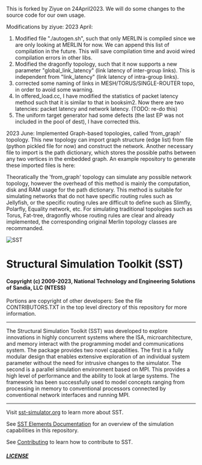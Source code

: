 This is forked by Ziyue on 24April2023. 
We will do some changes to the source code for our own usage.

Modifications by ziyue:
2023 April:
1. Modified file "./autogen.sh", such that only MERLIN is compiled since we are only looking at MERLIN for now. We can append this list of compilation in the future. This will save compilation time and avoid wired compilation errors in other libs.
2. Modified the dragonfly topology, such that it now supports a new parameter "global_link_latency" (link latency of inter-group links). This is independent from "link_latency" (link latency of intra-group links).
3. corrected some naming of links in MESH/TORUS/SINGLE-ROUTER topo, in order to avoid some warning.
4. In offered_load.cc, I have modified the statistics of packet latency method such that it is similar to that in booksim2. Now there are two latencies: packet latency and network latency. (TODO: re-do this)
5. The uniform target generator had some defects (the last EP was not included in the pool of dest), I have corrected this.

2023 June:
Implemented Graph-based topologies, called 'from_graph' topology.
This new topology can import graph structure (edge list) from file (python pickled file for now) and construct the network. Another necessary file to import is the path dictionary, which stores the possible paths between any two vertices in the embedded graph. An example repository to generate these imported files is here: 

Theoratically the 'from_graph' topology can simulate any possible network topology, however the overhead of this method is mainly the computation, disk and RAM usage for the path dictionary. This method is suitable for simulating networks that do not have specific routing rules such as Jellyfish, or the specific routing rules are difficult to define such as Slimfly, Polarfly, Equality network, etc. For simulating traditional topologies such as Torus, Fat-tree, dragonfly whose routing rules are clear and already implemented, the corresponding original Merlin topology classes are recommanded. 


![SST](http://sst-simulator.org/img/sst-logo-small.png)

# Structural Simulation Toolkit (SST)

#### Copyright (c) 2009-2023, National Technology and Engineering Solutions of Sandia, LLC (NTESS)
Portions are copyright of other developers:
See the file CONTRIBUTORS.TXT in the top level directory
of this repository for more information.

---

The Structural Simulation Toolkit (SST) was developed to explore innovations in highly concurrent systems where the ISA, microarchitecture, and memory interact with the programming model and communications system. The package provides two novel capabilities. The first is a fully modular design that enables extensive exploration of an individual system parameter without the need for intrusive changes to the simulator. The second is a parallel simulation environment based on MPI. This provides a high level of performance and the ability to look at large systems. The framework has been successfully used to model concepts ranging from processing in memory to conventional processors connected by conventional network interfaces and running MPI.

---

Visit [sst-simulator.org](http://sst-simulator.org) to learn more about SST.

See [SST Elements Documentation](http://sst-simulator.org/SSTPages/SSTDeveloperElementSummaryInfo/) for an overview of the simulation capabilities in this repository.

See [Contributing](https://github.com/sstsimulator/sst-elements/blob/devel/CONTRIBUTING.md) to learn how to contribute to SST.

##### [LICENSE](https://github.com/sstsimulator/sst-elements/blob/devel/LICENSE.md)
